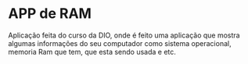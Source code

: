 # APP de RAM

Aplicação feita do curso da DIO, onde é feito uma aplicação que mostra algumas informações do seu computador como sistema operacional, memoria Ram que tem, que esta sendo usada e etc.
